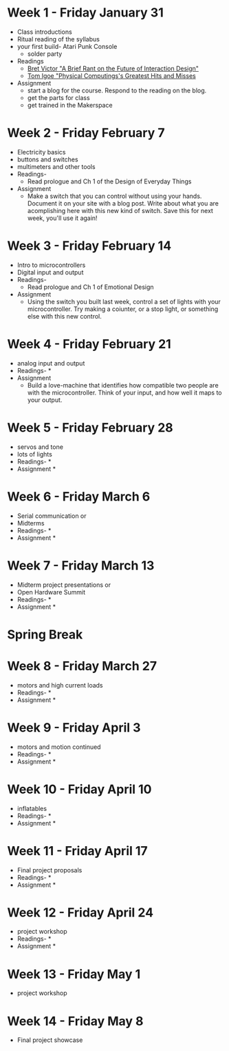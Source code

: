# Week 1 - Friday January 31
* Class introductions
* Ritual reading of the syllabus
* your first build- Atari Punk Console
  * solder party
* Readings
  * [Bret Victor "A Brief Rant on the Future of Interaction Design"](http://worrydream.com/ABriefRantOnTheFutureOfInteractionDesign/)
  * [Tom Igoe "Physical Computings's Greatest Hits and Misses](https://www.tigoe.com/blog/category/physicalcomputing/176/)
* Assignment
  * start a blog for the course. Respond to the reading on the blog.
  * get the parts for class
  * get trained in the Makerspace

# Week 2 - Friday February 7
* Electricity basics
* buttons and switches
* multimeters and other tools
* Readings- 
  * Read prologue and Ch 1 of the Design of Everyday Things
* Assignment
  * Make a switch that you can control without using your hands. Document it on your site with a blog post. Write about what you are acomplishing here with this new kind of switch. Save this for next week, you'll use it again!

# Week 3 - Friday February 14
* Intro to microcontrollers
* Digital input and output 
* Readings- 
  * Read prologue and Ch 1 of Emotional Design
* Assignment
  * Using the switch you built last week, control a set of lights with your microcontroller. Try making a coiunter, or a stop light, or something else with this new control.  

# Week 4 - Friday February 21
* analog input and output
* Readings- 
  * 
* Assignment
  * Build a love-machine that identifies how compatible two people are with the microcontroller. Think of your input, and how well it maps to your output.

# Week 5 - Friday February 28
* servos and tone
* lots of lights
* Readings- 
  * 
* Assignment
  * 

# Week 6 - Friday March 6
* Serial communication or
* Midterms
* Readings- 
  *
* Assignment
  *
 
# Week 7 - Friday March 13
* Midterm project presentations or
* Open Hardware Summit
* Readings- 
  *
* Assignment
  *
 
# Spring Break

# Week 8 - Friday March 27
* motors and high current loads
* Readings- 
  *
* Assignment
  *
# Week 9 - Friday April 3
* motors and motion continued
* Readings- 
  *
* Assignment
  *

# Week 10 - Friday April 10
* inflatables
* Readings- 
  *
* Assignment
  *

# Week 11 - Friday April 17
* Final project proposals
* Readings- 
  *
* Assignment
  *

# Week 12 - Friday April 24
* project workshop
* Readings- 
  *
* Assignment
  *

# Week 13 - Friday May 1
* project workshop

# Week 14 - Friday May 8
* Final project showcase 
